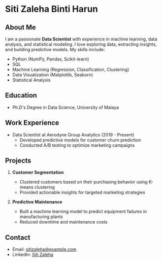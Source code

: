 # Siti Zaleha Binti Harun

## About Me
I am a passionate **Data Scientist** with experience in machine learning, data analysis, and statistical modeling. I love exploring data, extracting insights, and building predictive models. My skills include:

- Python (NumPy, Pandas, Scikit-learn)
- SQL
- Machine Learning (Regression, Classification, Clustering)
- Data Visualization (Matplotlib, Seaborn)
- Statistical Analysis

## Education
- Ph.D's Degree in Data Science, University of Malaya

## Work Experience
- Data Scientist at Aerodyne Group Analytics (2019 - Present)
  - Developed predictive models for customer churn prediction
  - Conducted A/B testing to optimize marketing campaigns

## Projects
1. **Customer Segmentation**
   - Clustered customers based on their purchasing behavior using K-means clustering
   - Provided actionable insights for targeted marketing strategies

2. **Predictive Maintenance**
   - Built a machine learning model to predict equipment failures in manufacturing plants
   - Reduced downtime and maintenance costs

## Contact
- Email: sitizaleha@example.com
- LinkedIn: [Siti Zaleha](https://bing.com/search?q=)

